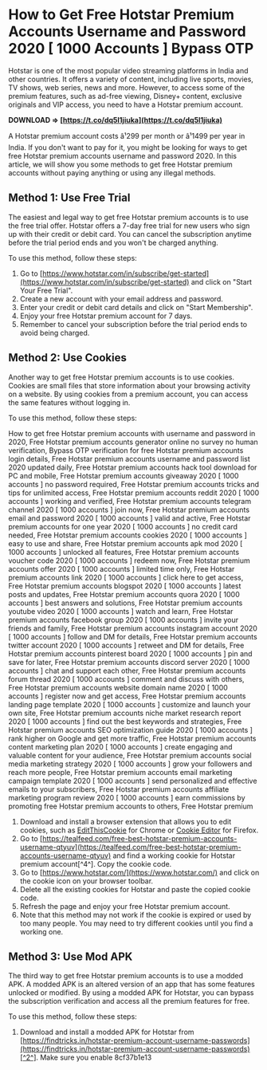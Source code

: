 # How to Get Free Hotstar Premium Accounts Username and Password 2020 [ 1000 Accounts ] Bypass OTP
 
Hotstar is one of the most popular video streaming platforms in India and other countries. It offers a variety of content, including live sports, movies, TV shows, web series, news and more. However, to access some of the premium features, such as ad-free viewing, Disney+ content, exclusive originals and VIP access, you need to have a Hotstar premium account.
 
**DOWNLOAD ⇒ [https://t.co/dq5l1jiuka](https://t.co/dq5l1jiuka)**


 
A Hotstar premium account costs â¹299 per month or â¹1499 per year in India. If you don't want to pay for it, you might be looking for ways to get free Hotstar premium accounts username and password 2020. In this article, we will show you some methods to get free Hotstar premium accounts without paying anything or using any illegal methods.
 
## Method 1: Use Free Trial
 
The easiest and legal way to get free Hotstar premium accounts is to use the free trial offer. Hotstar offers a 7-day free trial for new users who sign up with their credit or debit card. You can cancel the subscription anytime before the trial period ends and you won't be charged anything.
 
To use this method, follow these steps:
 
1. Go to [https://www.hotstar.com/in/subscribe/get-started](https://www.hotstar.com/in/subscribe/get-started) and click on "Start Your Free Trial".
2. Create a new account with your email address and password.
3. Enter your credit or debit card details and click on "Start Membership".
4. Enjoy your free Hotstar premium account for 7 days.
5. Remember to cancel your subscription before the trial period ends to avoid being charged.

## Method 2: Use Cookies
 
Another way to get free Hotstar premium accounts is to use cookies. Cookies are small files that store information about your browsing activity on a website. By using cookies from a premium account, you can access the same features without logging in.
 
To use this method, follow these steps:
 
How to get free Hotstar premium accounts with username and password in 2020,  Free Hotstar premium accounts generator online no survey no human verification,  Bypass OTP verification for free Hotstar premium accounts login details,  Free Hotstar premium accounts username and password list 2020 updated daily,  Free Hotstar premium accounts hack tool download for PC and mobile,  Free Hotstar premium accounts giveaway 2020 [ 1000 accounts ] no password required,  Free Hotstar premium accounts tricks and tips for unlimited access,  Free Hotstar premium accounts reddit 2020 [ 1000 accounts ] working and verified,  Free Hotstar premium accounts telegram channel 2020 [ 1000 accounts ] join now,  Free Hotstar premium accounts email and password 2020 [ 1000 accounts ] valid and active,  Free Hotstar premium accounts for one year 2020 [ 1000 accounts ] no credit card needed,  Free Hotstar premium accounts cookies 2020 [ 1000 accounts ] easy to use and share,  Free Hotstar premium accounts apk mod 2020 [ 1000 accounts ] unlocked all features,  Free Hotstar premium accounts voucher code 2020 [ 1000 accounts ] redeem now,  Free Hotstar premium accounts offer 2020 [ 1000 accounts ] limited time only,  Free Hotstar premium accounts link 2020 [ 1000 accounts ] click here to get access,  Free Hotstar premium accounts blogspot 2020 [ 1000 accounts ] latest posts and updates,  Free Hotstar premium accounts quora 2020 [ 1000 accounts ] best answers and solutions,  Free Hotstar premium accounts youtube video 2020 [ 1000 accounts ] watch and learn,  Free Hotstar premium accounts facebook group 2020 [ 1000 accounts ] invite your friends and family,  Free Hotstar premium accounts instagram account 2020 [ 1000 accounts ] follow and DM for details,  Free Hotstar premium accounts twitter account 2020 [ 1000 accounts ] retweet and DM for details,  Free Hotstar premium accounts pinterest board 2020 [ 1000 accounts ] pin and save for later,  Free Hotstar premium accounts discord server 2020 [ 1000 accounts ] chat and support each other,  Free Hotstar premium accounts forum thread 2020 [ 1000 accounts ] comment and discuss with others,  Free Hotstar premium accounts website domain name 2020 [ 1000 accounts ] register now and get access,  Free Hotstar premium accounts landing page template 2020 [ 1000 accounts ] customize and launch your own site,  Free Hotstar premium accounts niche market research report 2020 [ 1000 accounts ] find out the best keywords and strategies,  Free Hotstar premium accounts SEO optimization guide 2020 [ 1000 accounts ] rank higher on Google and get more traffic,  Free Hotstar premium accounts content marketing plan 2020 [ 1000 accounts ] create engaging and valuable content for your audience,  Free Hotstar premium accounts social media marketing strategy 2020 [ 1000 accounts ] grow your followers and reach more people,  Free Hotstar premium accounts email marketing campaign template 2020 [ 1000 accounts ] send personalized and effective emails to your subscribers,  Free Hotstar premium accounts affiliate marketing program review 2020 [ 1000 accounts ] earn commissions by promoting free Hotstar premium accounts to others,  Free Hotstar premium

1. Download and install a browser extension that allows you to edit cookies, such as [EditThisCookie](https://chrome.google.com/webstore/detail/editthiscookie/fngmhnnpilhplaeedifhccceomclgfbg) for Chrome or [Cookie Editor](https://addons.mozilla.org/en-US/firefox/addon/cookie-editor/) for Firefox.
2. Go to [https://tealfeed.com/free-best-hotstar-premium-accounts-username-qtyuv](https://tealfeed.com/free-best-hotstar-premium-accounts-username-qtyuv) and find a working cookie for Hotstar premium account[^4^]. Copy the cookie code.
3. Go to [https://www.hotstar.com/](https://www.hotstar.com/) and click on the cookie icon on your browser toolbar.
4. Delete all the existing cookies for Hotstar and paste the copied cookie code.
5. Refresh the page and enjoy your free Hotstar premium account.
6. Note that this method may not work if the cookie is expired or used by too many people. You may need to try different cookies until you find a working one.

## Method 3: Use Mod APK
 
The third way to get free Hotstar premium accounts is to use a modded APK. A modded APK is an altered version of an app that has some features unlocked or modified. By using a modded APK for Hotstar, you can bypass the subscription verification and access all the premium features for free.
 
To use this method, follow these steps:

1. Download and install a modded APK for Hotstar from [https://findtricks.in/hotstar-premium-account-username-passwords](https://findtricks.in/hotstar-premium-account-username-passwords)[^2^]. Make sure you enable 8cf37b1e13


